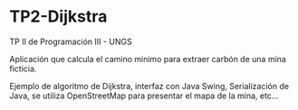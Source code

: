 # TP2-Dijkstra
TP II de Programación III - UNGS 

Aplicación que calcula el camino minimo para extraer carbón de una mina ficticia. 

Ejemplo de algoritmo de Dijkstra, interfaz con Java Swing, Serialización de Java, se utiliza OpenStreetMap para presentar el mapa
de la mina, etc...
